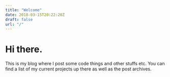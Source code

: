 ```yaml
---
title: "Welcome"
date: 2018-03-15T20:22:20Z
draft: false
url: "/"
---
```

# Hi there.

This is my blog where I post some code things and other stuffs etc. You can find a list of my current projects up there as well as the post archives.


